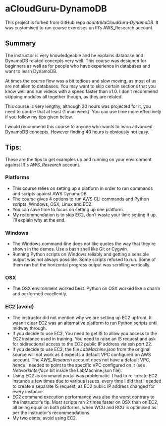 # aCloudGuru-DynamoDB
This project is forked from GitHub repo *acantril/aCloudGuru-DynamoDB*. It was customised to run course exercises on IR’s AWS_Research account.

## Summary

The instructor is very knowledgeable and he explains database and DynamoDB related concepts very well. This course was designed for beginners as well as for people who have experience in databases and want to learn DynamoDB. 

At times the course flow was a bit tedious and slow moving, as most of us are not alien to databases. You may want to skip certain sections that you know well and run videos with a speed faster than x1.0. I don’t recommend skipping modules all together though, as they are related.

This course is very lengthy, although 20 hours was projected for it, you need to double that at least (1 man week). You can use time more effectively if you follow my tips given below.

I would recommend this course to anyone who wants to learn advanced DynamoDB concepts. However finding 40 hours is obviously not easy.

## Tips:
These are the tips to get examples up and running on your environment against IR's *AWS_Research* account. 

### Platforms
- This course relies on setting up a platform in order to run commands and scripts against AWS DynamoDB.   
- The course gives 4 options to run AWS CLI commands and Python scripts, Windows, OSX, Linux and EC2.
- You can save time to focus on setting up one platform. 
- My recommendation is to skip EC2, don’t waste your time setting it up. I’ll explain why at the end.

### Windows
- The Windows command-line does not like quotes the way that they're shown in the demos. Use a bash shell like Git or Cygwin.
- Running Python scripts on Windows reliably and getting a sensible output was not always possible. Some scripts refused to run. Some of them ran but the horizontal progress output was scrolling vertically.

### OSX
- The OSX environment worked best. Python on OSX worked like a charm and performed excellently. 

### EC2 (avoid)
- The instructor did not mention why we are setting up EC2 upfront. It wasn’t clear EC2 was an alternative platform to run Python scripts until midway through.      
- If you decide to use EC2, You need to get IS to allow you access to the EC2 instance used in training. You need to raise an IS request and ask for bidirectional access to the EC2 public IP address via ssh port 22. 
- If you decide to use EC2, the file *LabMachine.json* from the original source will not work as it expects a default VPC configured on AWS account. The *AWS_Research* account does not have a default VPC, hence I needed to point to the specific VPC configured on it (see *NetworkInterface* bit inside the LabMachine.json file).
- Using EC2 as command portal was problematic. I had to re-create EC2 instance a few times due to various issues, every time I did that I needed to create a separate IS request, as EC2 public IP address changed for every instance. 
- EC2 command execution performance was also the worst contrary to  the instructor’s tip. Most scripts ran 2 times faster on OSX than on EC2, all being equal on both platforms, when WCU and RCU is optimised as per the instructor’s recommendations.
- My two cents; avoid using EC2.
